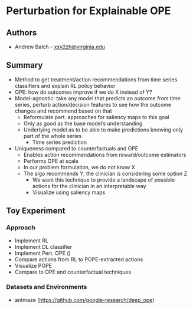 # Perturbation for Explainable OPE

## Authors
* Andrew Balch - xxv2zh@virginia.edu
  
## Summary
* Method to get treatment/action recommendations from time series classifiers and explain RL policy behavior
* OPE: how do outcomes improve if we do X instead of Y?
* Model-agnostic: take any model that predicts an outcome from time series, perturb action/decision features to see how the outcome changes and recommend based on that
  * Reformulate pert. approaches for saliency maps to this goal
  * Only as good as the base model’s understanding
  * Underlying model as to be able to make predictions knowing only part of the whole series
    * Time series prediction
* Uniqueness compared to counterfactuals and OPE
  * Enables action recommendations from reward/outcome estimators
  * Performs OPE at scale
  * In our problem formulation, we do not know X
  * The algo recommends Y, the clinician is considering some option Z
    * We want this technique to provide a landscape of possible actions for the clinician in an interpretable way
    * Visualize using saliency maps

## Toy Experiment
### Approach 
* Implement RL
* Implement DL classifier
* Implement Pert. OPE ()
* Compare actions from RL to POPE-extracted actions
* Visualize POPE
* Compare to OPE and counterfactual techniques

### Datasets and Environments
* antmaze (https://github.com/google-research/deep_ope)
